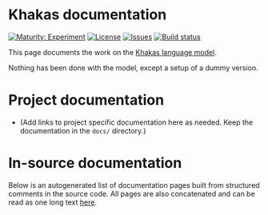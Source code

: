 # Khakas documentation

[![Maturity: Experiment](https://img.shields.io/badge/Maturity-Experiment-black.svg)](https://giellalt.github.io/MaturityClassification.html)
[![License](https://img.shields.io/github/license/giellalt/lang-kjh)](https://raw.githubusercontent.com/giellalt/lang-kjh/main/LICENSE)
[![Issues](https://img.shields.io/github/issues/giellalt/lang-kjh)](https://github.com/giellalt/lang-kjh/issues)
[![Build status](https://github.com/giellalt/lang-kjh/workflows/Speller%20CI+CD/badge.svg)](https://github.com/giellalt/lang-kjh/actions)

This page documents the work on the [Khakas language model](http://github.com/giellalt/lang-kjh). 

Nothing has been done with the model, except a setup of a dummy version.

# Project documentation

* (Add links to project specific documentation here as needed. Keep the documentation in the `docs/` directory.)

# In-source documentation

Below is an autogenerated list of documentation pages built from structured comments in the source code. All pages are also concatenated and can be read as one long text [here](kjh.md).
